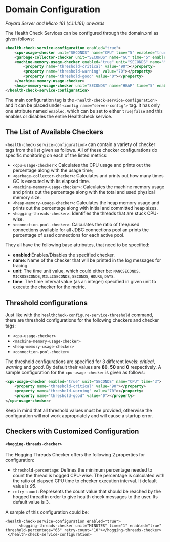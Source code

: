 # Domain Configuration

_Payara Server and Micro 161 \(4.1.1.161\) onwards_

The Health Check Services can be configured through the domain.xml as given follows:

```xml
<health-check-service-configuration enabled="true">
    <cpu-usage-checker unit="SECONDS" name="CPU" time="5" enabled="true"></cpu-usage-checker>
    <garbage-collector-checker unit="SECONDS" name="GC" time="5" enabled="true"></garbage-collector-checker>
    <machine-memory-usage-checker enabled="true" unit="SECONDS" name="MMEM" time="5">
        <property name="threshold-critical" value="90"></property>
        <property name="threshold-warning" value="70"></property>
        <property name="threshold-good" value="0"></property>
    </machine-memory-usage-checker>
    <heap-memory-usage-checker unit="SECONDS" name="HEAP" time="5" enabled="true"></heap-memory-usage-checker>
</health-check-service-configuration>
```

The main configuration tag is the `<health-check-service-configuration>` and it can be placed under `<config name="server-config">` tag. It has only one attribute named `enabled`, which can be set to either `true|false` and this enables or disables the entire Healthcheck service.

## The List of Available Checkers

`<health-check-service-configuration>` can contain a variety of checker tags from the list given as follows. All of these checker configurations do specific monitoring on each of the listed metrics:

* `<cpu-usage-checker>`: Calculates the CPU usage and prints out the percentage along with the usage time;
* `<garbage-collector-checker>`: Calculates and prints out how many times GC is executed with its elapsed time.
* `<machine-memory-usage-checker>`: Calculates the machine memory usage and prints out the percentage along with the total and used physical memory size.
* `<heap-memory-usage-checker>`: Calculates the heap memory usage and prints out the percentage along with initial and committed heap sizes.
* `<hogging-threads-checker>`: Identifies the threads that are stuck CPU-wise.
* `<connection-pool-checker>`: Calculates the ratio of free\/used connections available for all JDBC connections pool an prints the percentage of used connections for each active pool.


They all have the following base attributes, that need to be specified:

* **enabled**:Enables\/Disables the specified checker.
* **name**: Name of the checker that will be printed in the log messages for tracing.
* **unit**: The time unit value, which could either be: `NANOSECONDS`, `MICROSECONDS`, `MILLISECONDS`, `SECONDS`, `HOURS`, `DAYS`. 
* **time**: The time interval value \(as an integer\) specified in given unit to execute the checker for the metric.

## Threshold configurations

Just like with the  `healthcheck-configure-service-threshold`  command, there are threshold configurations for the following checkers and checker tags:

* `<cpu-usage-checker>`
* `<machine-memory-usage-checker>`
* `<heap-memory-usage-checker>`
* `<connection-pool-checker>` 


The threshold configurations are specified for 3 different levels: _critical_, _warning_ and _good_. By default their values are **80**, **50** and **0** respectively. A sample configuration for the `cpu-usage-checker` is given as follows:

```xml
<cpu-usage-checker enabled="true" unit="SECONDS" name="CPU" time="3">
    <property name="threshold-critical" value="90"></property>
    <property name="threshold-warning" value="70"></property>
    <property name="threshold-good" value="0"></property>
</cpu-usage-checker>
```

Keep in mind that all threshold values must be provided, otherwise the configuration will not work appropriately and will cause a startup error.

## Checkers with Customized Configuration

#### `<hogging-threads-checker>`

The Hogging Threads Checker offers the following 2 properties for configuration:

* `threshold-percentage`: Defines the minimum percentage needed to count the thread is hogged CPU-wise. The percentage is calculated with the ratio of elapsed CPU time to checker execution interval. It default value is _95_.
* `retry-count`: Represents the count value that should be reached by the hogged thread in order to give health check messages to the user. Its default value is 3.

A sample of this configuration could be:
```
<health-check-service-configuration enabled="true">
      <hogging-threads-checker unit="MINUTES" time="1" enabled="true" threshold-percentage="65" retry-count="10"></hogging-threads-checker>
 </health-check-service-configuration>

```

